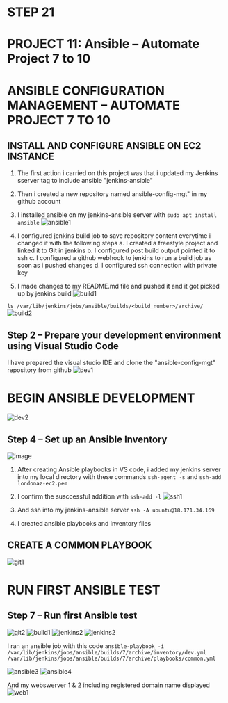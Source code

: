 # STEP 21
# PROJECT 11: Ansible – Automate Project 7 to 10
# ANSIBLE CONFIGURATION MANAGEMENT – AUTOMATE PROJECT 7 TO 10
## INSTALL AND CONFIGURE ANSIBLE ON EC2 INSTANCE
1. The first action i carried on this project was that i updated my Jenkins sserver tag to include ansible "jenkins-ansible"
2. Then i created a new repository named ansible-config-mgt" in my github account
3. I installed ansible on my jenkins-ansible server with `sudo apt install ansible`
   ![ansible1](https://user-images.githubusercontent.com/34573768/160894064-6c884940-9f0a-4168-b891-85e98e87467a.jpg)

4. I configured jenkins build job to save repository content everytime i changed it with the following steps
a. I created a freestyle project and linked it to Git in jenkins
b. I configured post build output pointed it to ssh
c. I configured a github webhook to jenkins to run a build job as soon as i pushed changes
d. I configured ssh connection with private key

5. I made changes to my README.md file and pushed it and it got picked up by jenkins build
![build1](https://user-images.githubusercontent.com/34573768/160893392-5cf47dec-f5aa-43f8-8736-094eb306bcbc.jpg)

`ls /var/lib/jenkins/jobs/ansible/builds/<build_number>/archive/`
![build2](https://user-images.githubusercontent.com/34573768/160893446-db6a7e94-4ebd-4601-8f5a-4e04d963c618.jpg)
## Step 2 – Prepare your development environment using Visual Studio Code
I have prepared the visual studio IDE and clone the "ansible-config-mgt" repository from github
![dev1](https://user-images.githubusercontent.com/34573768/160893542-d49e5b22-6841-4ca9-bb85-46b48bf68c20.jpg)
# BEGIN ANSIBLE DEVELOPMENT
![dev2](https://user-images.githubusercontent.com/34573768/160893662-3f6a86e9-c27a-4b9e-8c5e-dab5ed04d3a0.jpg)
## Step 4 – Set up an Ansible Inventory
![image](https://user-images.githubusercontent.com/34573768/160893858-e7b50568-364c-46cd-b86e-15bc7057a117.png)

1. After creating Ansible playbooks in VS code, i added my jenkins server into my local directory with these commands
`ssh-agent -s` and `ssh-add londonaz-ec2.pem`

2. I confirm the susccessful addition with `ssh-add -l`
![ssh1](https://user-images.githubusercontent.com/34573768/160895621-d8e20bbc-fe14-4a66-aff7-010c56d01017.jpg)

3. And ssh into my jenkins-ansible server `ssh -A ubuntu@18.171.34.169`
4. I created ansible playbooks and inventory files


## CREATE A COMMON PLAYBOOK
![git1](https://user-images.githubusercontent.com/34573768/160907113-0472ba87-90b5-4494-8218-5660123bd472.jpg)


# RUN FIRST ANSIBLE TEST
## Step 7 – Run first Ansible test
![git2](https://user-images.githubusercontent.com/34573768/160907665-d482b4ec-d3df-4eca-b203-a189fa89fbb3.jpg)
![build1](https://user-images.githubusercontent.com/34573768/160907132-8234dc61-2553-4199-acfe-049fd7e830ed.jpg)
![jenkins2](https://user-images.githubusercontent.com/34573768/160907179-dd174e38-84cd-439e-adfe-dd1040da049c.jpg)
![jenkins2](https://user-images.githubusercontent.com/34573768/160907938-608cdab5-2957-4d01-9ad0-5c3ad0857a2d.jpg)

I ran an ansible job with this code
`ansible-playbook -i /var/lib/jenkins/jobs/ansible/builds/7/archive/inventory/dev.yml /var/lib/jenkins/jobs/ansible/builds/7/archive/playbooks/common.yml`

![ansible3](https://user-images.githubusercontent.com/34573768/160907872-45285961-2807-4ae4-bc1c-14d7dc219c10.jpg)
![ansible4](https://user-images.githubusercontent.com/34573768/160907881-7ab0b98e-2c13-4632-a524-9d9fd3998d3c.jpg)

And my webswerver 1 & 2 including registered domain name displayed 
![web1](https://user-images.githubusercontent.com/34573768/160908492-cab30f8b-4b6a-4651-807f-b9c7c1f29673.jpg)